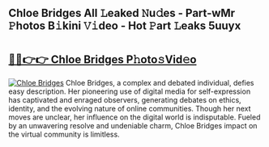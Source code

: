 ## Chloe Bridges All 𝙻eaked 𝙽u𝚍es - Part-wMr 𝙿hotos B𝚒kini 𝚅𝚒deo - Hot 𝙿art 𝙻eaks 5uuyx

# <h2><a href="http://ld4wucu.urlbe.top/?page=Chloe+Bridges">🔗🔗👉👉 Chloe Bridges P𝚑oto𝚜Vid𝚎o</a></h2>

[![Chloe Bridges](https://i.imgur.com/eBuTRDB.gif)](http://ld4wucu.urlbe.top/?page=Chloe+Bridges)
Chloe Bridges, a complex and debated individual, defies easy description. Her pioneering use of digital media for self-expression has captivated and enraged observers, generating debates on ethics, identity, and the evolving nature of online communities. Though her next moves are unclear, her influence on the digital world is indisputable. Fueled by an unwavering resolve and undeniable charm, Chloe Bridges impact on the virtual community is limitless.

